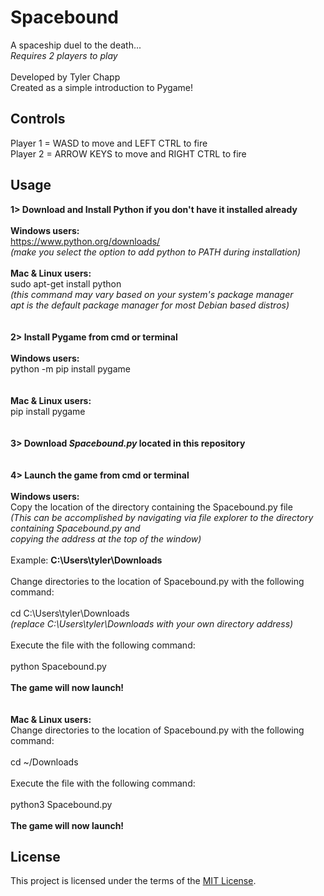# Spacebound
A spaceship duel to the death...<br/>
*Requires 2 players to play*<br/>
<br/>
Developed by Tyler Chapp<br/>
Created as a simple introduction to Pygame!
## Controls
Player 1 = WASD to move and LEFT CTRL to fire<br/>
Player 2 = ARROW KEYS to move and RIGHT CTRL to fire
## Usage
**1> Download and Install Python if you don't have it installed already**<br/>
<br/>
    **Windows users:**<br/>
        https://www.python.org/downloads/<br/>
        *(make you select the option to add python to PATH during installation)*
<br/>        
    **Mac & Linux users:**<br/>
        sudo apt-get install python<br/>
        *(this command may vary based on your system's package manager<br/> 
        apt is the default package manager for most Debian based distros)*<br/>
<br/>  
**2> Install Pygame from cmd or terminal**<br/>
<br/>
    **Windows users:**<br/>
        python -m pip install pygame<br/>
<br/>       
    **Mac & Linux users:**<br/>
        pip install pygame<br/>
<br/>    
**3> Download *Spacebound.py* located in this repository**<br/>
<br/>       
**4> Launch the game from cmd or terminal**<br/>
<br/>
    **Windows users:**<br/>
        Copy the location of the directory containing the Spacebound.py file<br/>
        *(This can be accomplished by navigating via file explorer to the directory containing Spacebound.py and<br/>
          copying the address at the top of the window)*<br/>
          <br/>
            Example: **C:\Users\tyler\Downloads**<br/>
            <br/>
            Change directories to the location of Spacebound.py with the following command:<br/>
            <br/>
cd C:\Users\tyler\Downloads <br/>
*(replace C:\Users\tyler\Downloads with your own directory address)*<br/>
<br/>
Execute the file with the following command:<br/>
<br/>
python Spacebound.py<br/>
<br/>
              **The game will now launch!**<br/>
<br/>            
    **Mac & Linux users:**<br/>
        Change directories to the location of Spacebound.py with the following command:<br/>
        <br/>
cd ~/Downloads<br/>
<br/>
Execute the file with the following command:<br/>
<br/>
python3 Spacebound.py<br/>
<br/>
                **The game will now launch!**
## License         
This project is licensed under the terms of the [MIT License](https://choosealicense.com/licenses/mit/).
